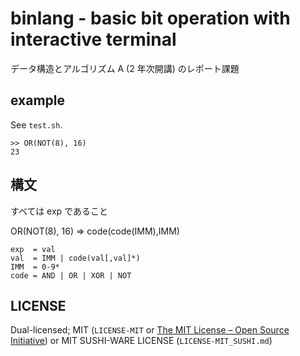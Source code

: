 # binlang - basic bit operation with interactive terminal

データ構造とアルゴリズム A (2 年次開講) のレポート課題

## example

See `test.sh`.

```
>> OR(NOT(8), 16)
23
```

## 構文

すべては exp であること

OR(NOT(8), 16) => code(code(IMM),IMM)

```
exp  = val
val  = IMM | code(val[,val]*)
IMM  = 0-9*
code = AND | OR | XOR | NOT
```

## LICENSE

Dual-licensed; MIT (`LICENSE-MIT` or [The MIT License – Open Source Initiative](https://opensource.org/license/mit/)) or MIT SUSHI-WARE LICENSE (`LICENSE-MIT_SUSHI.md`)
